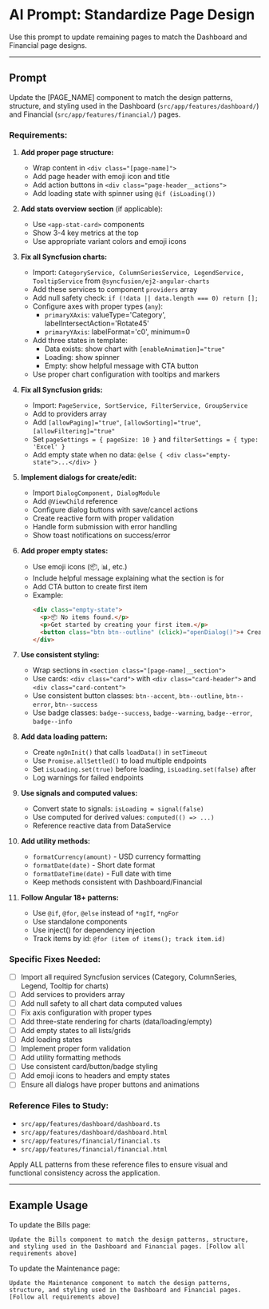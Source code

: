 # AI Prompt: Standardize Page Design

Use this prompt to update remaining pages to match the Dashboard and Financial page designs.

---

## Prompt

Update the [PAGE_NAME] component to match the design patterns, structure, and styling used in the Dashboard (`src/app/features/dashboard/`) and Financial (`src/app/features/financial/`) pages.

### Requirements:

1. **Add proper page structure:**
   - Wrap content in `<div class="[page-name]">`
   - Add page header with emoji icon and title
   - Add action buttons in `<div class="page-header__actions">`
   - Add loading state with spinner using `@if (isLoading())`

2. **Add stats overview section** (if applicable):
   - Use `<app-stat-card>` components
   - Show 3-4 key metrics at the top
   - Use appropriate variant colors and emoji icons

3. **Fix all Syncfusion charts:**
   - Import: `CategoryService, ColumnSeriesService, LegendService, TooltipService` from `@syncfusion/ej2-angular-charts`
   - Add these services to component `providers` array
   - Add null safety check: `if (!data || data.length === 0) return [];`
   - Configure axes with proper types (`any`):
     - `primaryXAxis`: valueType='Category', labelIntersectAction='Rotate45'
     - `primaryYAxis`: labelFormat='c0', minimum=0
   - Add three states in template:
     - Data exists: show chart with `[enableAnimation]="true"`
     - Loading: show spinner
     - Empty: show helpful message with CTA button
   - Use proper chart configuration with tooltips and markers

4. **Fix all Syncfusion grids:**
   - Import: `PageService, SortService, FilterService, GroupService`
   - Add to providers array
   - Add `[allowPaging]="true"`, `[allowSorting]="true"`, `[allowFiltering]="true"`
   - Set `pageSettings = { pageSize: 10 }` and `filterSettings = { type: 'Excel' }`
   - Add empty state when no data: `@else { <div class="empty-state">...</div> }`

5. **Implement dialogs for create/edit:**
   - Import `DialogComponent, DialogModule`
   - Add `@ViewChild` reference
   - Configure dialog buttons with save/cancel actions
   - Create reactive form with proper validation
   - Handle form submission with error handling
   - Show toast notifications on success/error

6. **Add proper empty states:**
   - Use emoji icons (📦, 📊, etc.)
   - Include helpful message explaining what the section is for
   - Add CTA button to create first item
   - Example:
     ```html
     <div class="empty-state">
       <p>📦 No items found.</p>
       <p>Get started by creating your first item.</p>
       <button class="btn btn--outline" (click)="openDialog()">+ Create Item</button>
     </div>
     ```

7. **Use consistent styling:**
   - Wrap sections in `<section class="[page-name]__section">`
   - Use cards: `<div class="card">` with `<div class="card-header">` and `<div class="card-content">`
   - Use consistent button classes: `btn--accent`, `btn--outline`, `btn--error`, `btn--success`
   - Use badge classes: `badge--success`, `badge--warning`, `badge--error`, `badge--info`

8. **Add data loading pattern:**
   - Create `ngOnInit()` that calls `loadData()` in `setTimeout`
   - Use `Promise.allSettled()` to load multiple endpoints
   - Set `isLoading.set(true)` before loading, `isLoading.set(false)` after
   - Log warnings for failed endpoints

9. **Use signals and computed values:**
   - Convert state to signals: `isLoading = signal(false)`
   - Use computed for derived values: `computed(() => ...)`
   - Reference reactive data from DataService

10. **Add utility methods:**
    - `formatCurrency(amount)` - USD currency formatting
    - `formatDate(date)` - Short date format
    - `formatDateTime(date)` - Full date with time
    - Keep methods consistent with Dashboard/Financial

11. **Follow Angular 18+ patterns:**
    - Use `@if`, `@for`, `@else` instead of `*ngIf`, `*ngFor`
    - Use standalone components
    - Use inject() for dependency injection
    - Track items by id: `@for (item of items(); track item.id)`

### Specific Fixes Needed:

- [ ] Import all required Syncfusion services (Category, ColumnSeries, Legend, Tooltip for charts)
- [ ] Add services to providers array
- [ ] Add null safety to all chart data computed values
- [ ] Fix axis configuration with proper types
- [ ] Add three-state rendering for charts (data/loading/empty)
- [ ] Add empty states to all lists/grids
- [ ] Add loading states
- [ ] Implement proper form validation
- [ ] Add utility formatting methods
- [ ] Use consistent card/button/badge styling
- [ ] Add emoji icons to headers and empty states
- [ ] Ensure all dialogs have proper buttons and animations

### Reference Files to Study:
- `src/app/features/dashboard/dashboard.ts`
- `src/app/features/dashboard/dashboard.html`
- `src/app/features/financial/financial.ts`
- `src/app/features/financial/financial.html`

Apply ALL patterns from these reference files to ensure visual and functional consistency across the application.

---

## Example Usage

To update the Bills page:
```
Update the Bills component to match the design patterns, structure, and styling used in the Dashboard and Financial pages. [Follow all requirements above]
```

To update the Maintenance page:
```
Update the Maintenance component to match the design patterns, structure, and styling used in the Dashboard and Financial pages. [Follow all requirements above]
```

